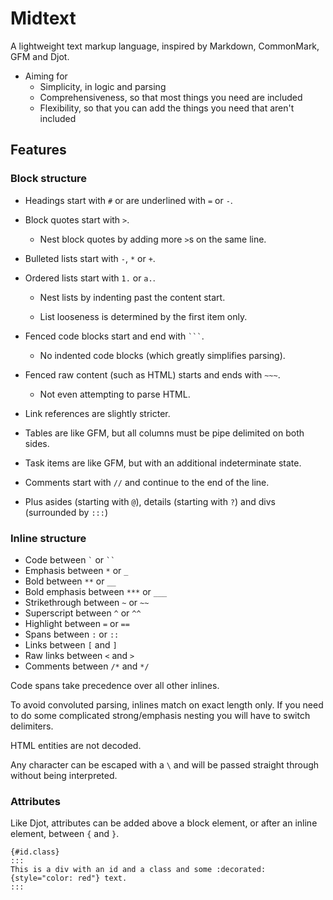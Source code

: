 # Midtext

A lightweight text markup language, inspired by Markdown, CommonMark, GFM and Djot.

- Aiming for
  - Simplicity, in logic and parsing
  - Comprehensiveness, so that most things you need are included
  - Flexibility, so that you can add the things you need that aren't included

## Features

### Block structure

- Headings start with `#` or are underlined with `=` or `-`.

- Block quotes start with `>`.

  - Nest block quotes by adding more `>`s on the same line.

- Bulleted lists start with `-`, `*` or `+`.

- Ordered lists start with `1.` or `a.`.

  - Nest lists by indenting past the content start.

  - List looseness is determined by the first item only.

- Fenced code blocks start and end with <code>```</code>.

  - No indented code blocks (which greatly simplifies parsing).

- Fenced raw content (such as HTML) starts and ends with `~~~`.

  - Not even attempting to parse HTML.

- Link references are slightly stricter.

- Tables are like GFM, but all columns must be pipe delimited on both sides.

- Task items are like GFM, but with an additional indeterminate state.

- Comments start with `//` and continue to the end of the line.

- Plus asides (starting with `@`), details (starting with `?`) and divs (surrounded by `:::`)

### Inline structure

- Code between <code>`</code> or <code>``</code>
- Emphasis between `*` or `_`
- Bold between `**` or `__`
- Bold emphasis between `***` or `___`
- Strikethrough between `~` or `~~`
- Superscript between `^` or `^^`
- Highlight between `=` or `==`
- Spans between `:` or `::`
- Links between `[` and `]`
- Raw links between `<` and `>`
- Comments between `/*` and `*/`

Code spans take precedence over all other inlines.

To avoid convoluted parsing, inlines match on exact length only. If you need to do some complicated strong/emphasis nesting you will have to switch delimiters.

HTML entities are not decoded.

Any character can be escaped with a `\` and will be passed straight through without being interpreted.

### Attributes

Like Djot, attributes can be added above a block element, or after an inline element, between `{` and `}`.

```
{#id.class}
:::
This is a div with an id and a class and some :decorated:{style="color: red"} text.
:::
```
